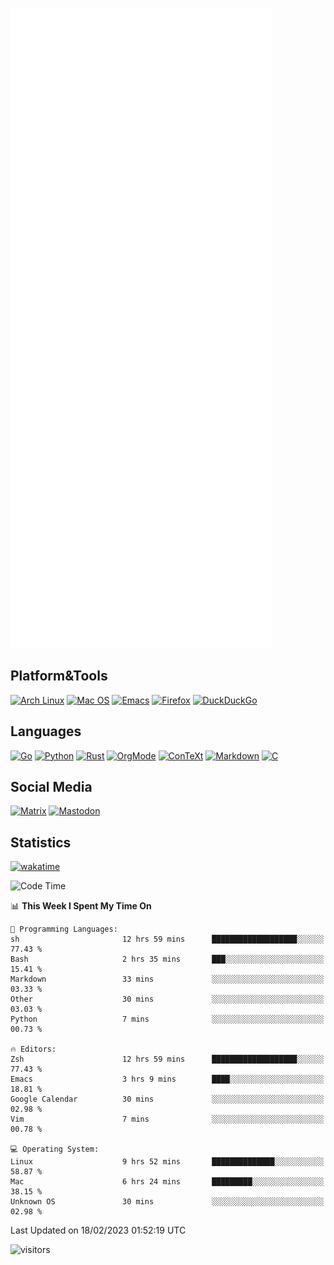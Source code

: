 ![Metrics](https://github.com/SteamedFish/SteamedFish/blob/master/github-metrics.svg)

## Platform&Tools

[![Arch Linux](https://img.shields.io/badge/ArchLinux-1793D1?logo=arch-linux&logoColor=fff&style=flat-square)](https://archlinux.org/)
[![Mac OS](https://img.shields.io/badge/MacOS-000000?style=flat-square&logo=macos&logoColor=F0F0F0)](https://www.apple.com/macos/)
[![Emacs](https://img.shields.io/badge/Emacs-%237F5AB6.svg?&style=flat-square&logo=gnu-emacs&logoColor=white)](https://www.gnu.org/software/emacs/)
[![Firefox](https://img.shields.io/badge/Firefox-FF7139?style=flat-square&logo=Firefox-Browser&logoColor=white)](https://firefox.com/)
[![DuckDuckGo](https://img.shields.io/badge/DuckDuckGo-DE5833?style=flat-square&logo=DuckDuckGo&logoColor=white)](https://duckduckgo.com/)

## Languages

[![Go](https://img.shields.io/badge/Golang-%2300ADD8.svg?style=flat-square&logo=go&logoColor=white)](https://golang.org/)
[![Python](https://img.shields.io/badge/Python-3670A0?style=flat-square&logo=python&logoColor=ffdd54)](https://www.python.org/)
[![Rust](https://img.shields.io/badge/Rust-%23000000.svg?style=flat-square&logo=rust&logoColor=white)](https://www.rust-lang.org/)
[![OrgMode](https://img.shields.io/badge/OrgMode-%23000000.svg?style=flat-square&logo=org&logoColor=white)](https://orgmode.org/)
[![ConTeXt](https://img.shields.io/badge/ConTeXt-%23008080.svg?style=flat-square&logo=latex&logoColor=white)](https://contextgarden.net/)
[![Markdown](https://img.shields.io/badge/MarkDown-%23000000.svg?style=flat-square&logo=markdown&logoColor=white)](https://daringfireball.net/projects/markdown/)
[![C](https://img.shields.io/badge/C-%2300599C.svg?style=flat-square&logo=c&logoColor=white)](https://www.iso.org/standard/74528.html)

## Social Media
<!--[![Telegram](https://img.shields.io/badge/SteamedFish-2CA5E0?style=social&logo=telegram&logoColor=white)](https://t.me/SteamedFish)-->

[![Matrix](https://img.shields.io/badge/SteamedFish-2CA5E0?style=social&logo=matrix&logoColor=black)](https://matrix.to/#/@i:steamedfish.org)
[![Mastodon](https://img.shields.io/mastodon/follow/109596467238113271?domain=https%3A%2F%2Fsteamedfish.org&style=social)](https://steamedfish.org/@SteamedFish)

## Statistics
[![wakatime](https://wakatime.com/badge/user/168280d6-fcf2-4b4f-ad3a-dc4612f35b38.svg)](https://wakatime.com/@168280d6-fcf2-4b4f-ad3a-dc4612f35b38)

<!--START_SECTION:waka-->
![Code Time](http://img.shields.io/badge/Code%20Time-2%2C305%20hrs%207%20mins-blue)

📊 **This Week I Spent My Time On** 

```text
💬 Programming Languages: 
sh                       12 hrs 59 mins      ███████████████████░░░░░░   77.43 % 
Bash                     2 hrs 35 mins       ███░░░░░░░░░░░░░░░░░░░░░░   15.41 % 
Markdown                 33 mins             ░░░░░░░░░░░░░░░░░░░░░░░░░   03.33 % 
Other                    30 mins             ░░░░░░░░░░░░░░░░░░░░░░░░░   03.03 % 
Python                   7 mins              ░░░░░░░░░░░░░░░░░░░░░░░░░   00.73 % 

🔥 Editors: 
Zsh                      12 hrs 59 mins      ███████████████████░░░░░░   77.43 % 
Emacs                    3 hrs 9 mins        ████░░░░░░░░░░░░░░░░░░░░░   18.81 % 
Google Calendar          30 mins             ░░░░░░░░░░░░░░░░░░░░░░░░░   02.98 % 
Vim                      7 mins              ░░░░░░░░░░░░░░░░░░░░░░░░░   00.78 % 

💻 Operating System: 
Linux                    9 hrs 52 mins       ██████████████░░░░░░░░░░░   58.87 % 
Mac                      6 hrs 24 mins       █████████░░░░░░░░░░░░░░░░   38.15 % 
Unknown OS               30 mins             ░░░░░░░░░░░░░░░░░░░░░░░░░   02.98 % 

```


 Last Updated on 18/02/2023 01:52:19 UTC
<!--END_SECTION:waka-->

![visitors](https://visitor-badge.laobi.icu/badge?page_id=SteamedFish.SteamedFish)
